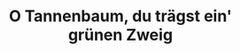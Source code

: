 ---
title: O Tannenbaum, du trägst ein' grünen Zweig
arranger: Sebastian Klopp
composer: 16. Jahrhundert
duration: 2 Minuten
instrumentation: Chor, 6-stimmig
score-id: 366522
---